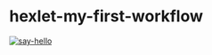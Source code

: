 # hexlet-my-first-workflow
[![say-hello](https://github.com/Dmitry-Khodanitsky/hexlet-my-first-workflow/actions/workflows/say-hello.yml/badge.svg)](https://github.com/Dmitry-Khodanitsky/hexlet-my-first-workflow/actions/workflows/say-hello.yml)